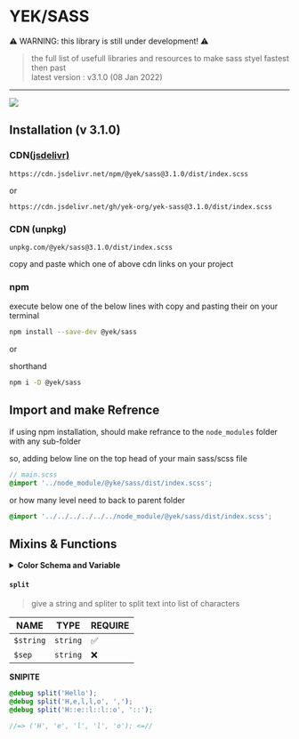 # YEK/SASS

⚠️ WARNING: this library is still under development! ⚠️

> the full list of usefull libraries and resources to make sass styel fastest then past\
> latest version : v3.1.0 (08 Jan 2022)

----

[![](https://data.jsdelivr.com/v1/package/npm/@yek/sass/badge)](https://www.jsdelivr.com/package/npm/@yek/sass)

## Installation (v 3.1.0)

<h3>CDN<a href="https://www.jsdelivr.com/package/npm/@yek/sass">(jsdelivr)</a></h3>

``` https
https://cdn.jsdelivr.net/npm/@yek/sass@3.1.0/dist/index.scss
```

or

``` https
https://cdn.jsdelivr.net/gh/yek-org/yek-sass@3.1.0/dist/index.scss
```

### CDN (unpkg)

``` https
unpkg.com/@yek/sass@3.1.0/dist/index.scss
```

<p>copy and paste which one of above cdn links on your project</p>

### npm

<p>execute below one of the below lines with copy and pasting their on your terminal</p>

``` bash
npm install --save-dev @yek/sass
```

or

shorthand

``` bash
npm i -D @yek/sass
```

## Import and make Refrence

if using npm installation, should make refrance to the `node_modules` folder
with any sub-folder

so, adding below line on the top head of your main sass/scss file

```scss
// main.scss 
@import '../node_module/@yke/sass/dist/index.scss';
```

or how many level need to back to parent folder

```scss
@import '../../../../../../node_module/@yek/sass/dist/index.scss';
```

## Mixins & Functions

<details>
  <summary id="color-schema"><strong>Color Schema and Variable</strong></summary>
  
  <p>
    in this library we use variable color schema. so, that meant in yek-scss functions and mixins available to making this task easy.
  </p>

  <h4>Create Color Schema (Sass Variable system)</h4>
  > this feature under wirtten and not tested

  <p>in this case we syncing sass variable with css variable (custom property) and this featuer just availbe to using native color function who can use with css variables<br />

  to working scss variable, should assigning before `clear-root` and `set-root` mixins
  </p>

  <table>
    <thead>
      <tr><th colspan="2">pre-built variables</th></tr>
      <tr><th>SASS Syntax</th><th>CSS Syntax</th></tr>
    </thead>
    <tbody>
      <tr>
        <td>`$color-primary`</td>
        <td>`--color-primary`</td>
      </tr>
      <tr>
        <td>`$color-secondary`</td>
        <td>`--color-secondary`</td>
      </tr>
      <tr>
        <td>`$color-white`</td>
        <td>`--color-white`</td>
      </tr>
      <tr>
        <td>`$color-black`</td>
        <td>`--color-black`</td>
      </tr>
      <tr>
        <td>`$color-gray`</td>
        <td>`--color-gray`</td>
      </tr>
      <tr>
        <td>`$color-light-gray`</td>
        <td>`--color-light-gray`</td>
      </tr>
      <tr>
        <td>`$font-family`</td>
        <td>`--font-family`</td>
      </tr>
      <tr>
        <td colspan="2">if you have any variable should be in pre-built variable as schema, you can forking on github and making PR's or Issues on <a href="https://github.com/yek-org/yek-sass">@yek/sass repo</a>
      </tr>
    </tbody>
  </table>

  <p> Now, We using `clear-root` mixin to reset and normilize the defautl css styles and then using `set-root` mixin to setup and assign custom css variable as root level on `:root` selector</p>

  <details>
    <summary><strong>Code Syntax</strong></summary>


    <strong>Sass Syntax</strong>

    ```scss
    // custom or schema scss variable in here...
    @include clear-root();

    // if we have custom css variable, we setting it with set-root mixin in here
    @include set-root((
      custom-variable: 'custom-name',
      // and so on
    ));
    ```

    <strong>Css Syntax</strong>

    ```css
    :root {
      --color-primary: #1a2556;
      --color-secondary: #a5b3d4;
      --color-gray: #dde6f3;
      --color-light-gray: #f3f6fb;
      --color-white: white;
      --color-black: #3e3743;
      --font-family: Roboto, Montserrat, sans-serif;
    }
    ```

  </details>

  <p> And, for using on the your stylesheet, your code should be like some thing on the below
  </p>

  <details>
    <summary>Code Syntax</summary>

    <strong>Sass Syntax</strong>

    ```scss
    .selector{
      // sass native variable
      background-color: $color-primary;

      // css native variable
      background-color: var(--color-primary);

      // varialbe function
      background-color: val(color-primary);

      // color function
      background-color: color(primary);
    }
    ```

    <strong>Css Syntax</strong>

    ```css
    .selector{
      /* sass native variable */
      background-color: #1a2556;

      /* css native variable */
      background-color: var(--color-primary);

      /* varialbe function */
      background-color: var(--color-primary);

      /* color function */
      background-color: var(--color-primary);
    }
    ```

  </details>


  <h4>`val`, `color` function</h4>

  to using css variable and color variable, these function are easy way to use.

  <h4>how assign new css variable and set value</h4>

  to assigning new css variable and setting value on it or re-assign or changing current value of the any variable, we can use `set-var` mixin to making it easy.

  <strong>Sass Syntax</strong>

  ```scss
  @include set-root(( custom-variable : 'custom-value' ));

  .selector::after {
    @include set-var(custom-variable, 'new-value');

    content: val(custom-variable);
  }
  ```

  <strong>Css Syntax</strong>

  ```css
  :root {
    /* another css root variable */
    --custom-variable: 'custom-variable';
  }

  .selector::after {
    --custom-variable: 'new-value';

    content: var(--custom-variable); /* replaced by 'new-value' */
  }
  ```
  
  </details>

#### `split`

> give a string and spliter to split text into list of characters

| NAME      | TYPE     | REQUIRE |
| --------- | -------- | ------- |
| `$string` | `string` | ✅      |
| `$sep`    | `string` | ❌      |

**SNIPITE**

```scss
@debug split('Hello');
@debug split('H,e,l,l,o', ',');
@debug split('H::e::l::l::o', '::');

//=> ('H', 'e', 'l', 'l', 'o'); <=//
```
